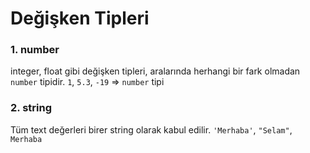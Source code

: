 # Değişken Tipleri 

### 1. number
integer, float gibi değişken tipleri, aralarında herhangi bir fark olmadan `number` tipidir.
`1`, `5.3`, `-19` => `number` tipi

### 2. string
Tüm text değerleri birer string olarak kabul edilir. 
`'Merhaba'`, `"Selam"`, ``Merhaba``

